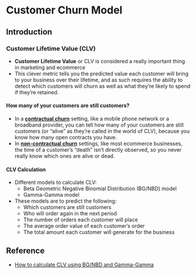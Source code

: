 # Customer Churn Model

## Introduction

### Customer Lifetime Value (CLV)

- **Customer Lifetime Value** or CLV is considered a really important thing in marketing and ecommerce
- This clever metric tells you the predicted value each customer will bring to your business over their lifetime, and as such requires the ability to detect which customers will churn as well as what they’re likely to spend if they’re retained.

#### How many of your customers are still customers?

- In a [**contractual churn**](https://practicaldatascience.co.uk/machine-learning/how-to-create-a-contractual-churn-model) setting, like a mobile phone network or a broadband provider, you can tell how many of your customers are still customers (or “alive” as they’re called in the world of CLV), because you know how many open contracts you have.
- In [**non-contractual churn**](https://practicaldatascience.co.uk/machine-learning/how-to-create-a-non-contractual-churn-model-for-your-ecommerce-site) settings, like most ecommerce businesses, the time of a customer’s “death” isn’t directly observed, so you never really know which ones are alive or dead.

#### CLV Calculation

- Different models to calculate CLV:
  - Beta Geometric Negative Binomial Distribution (BG/NBD) model
  - Gamma-Gamma model
- These models are to predict the following:
  - Which customers are still customers
  - Who will order again in the next period
  - The number of orders each customer will place
  - The average order value of each customer’s order
  - The total amount each customer will generate for the business

## Reference

- [How to calculate CLV using BG/NBD and Gamma-Gamma](https://practicaldatascience.co.uk/data-science/how-to-calculate-clv-using-bgnbd-and-gamma-gamma)
